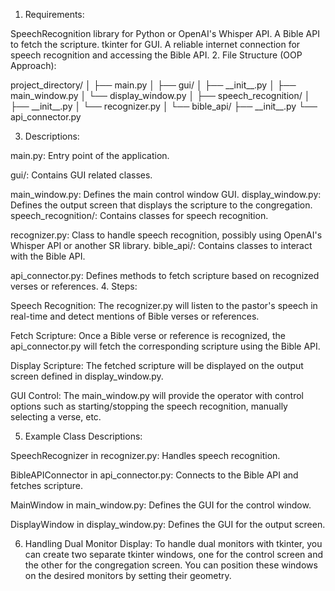 1. Requirements:

SpeechRecognition library for Python or OpenAI's Whisper API.
A Bible API to fetch the scripture.
tkinter for GUI.
A reliable internet connection for speech recognition and accessing the Bible API.
2. File Structure (OOP Approach):

<p>project_directory/
│
├── main.py
│
├── gui/
│   ├── __init__.py
│   ├── main_window.py
│   └── display_window.py
│
├── speech_recognition/
│   ├── __init__.py
│   └── recognizer.py
│
└── bible_api/
    ├── __init__.py
    └── api_connector.py
</p>

3. Descriptions:

main.py: Entry point of the application.

gui/: Contains GUI related classes.

main_window.py: Defines the main control window GUI.
display_window.py: Defines the output screen that displays the scripture to the congregation.
speech_recognition/: Contains classes for speech recognition.

recognizer.py: Class to handle speech recognition, possibly using OpenAI's Whisper API or another SR library.
bible_api/: Contains classes to interact with the Bible API.

api_connector.py: Defines methods to fetch scripture based on recognized verses or references.
4. Steps:

Speech Recognition: The recognizer.py will listen to the pastor's speech in real-time and detect mentions of Bible verses or references.

Fetch Scripture: Once a Bible verse or reference is recognized, the api_connector.py will fetch the corresponding scripture using the Bible API.

Display Scripture: The fetched scripture will be displayed on the output screen defined in display_window.py.

GUI Control: The main_window.py will provide the operator with control options such as starting/stopping the speech recognition, manually selecting a verse, etc.

5. Example Class Descriptions:

SpeechRecognizer in recognizer.py: Handles speech recognition.

BibleAPIConnector in api_connector.py: Connects to the Bible API and fetches scripture.

MainWindow in main_window.py: Defines the GUI for the control window.

DisplayWindow in display_window.py: Defines the GUI for the output screen.

6. Handling Dual Monitor Display:
To handle dual monitors with tkinter, you can create two separate tkinter windows, one for the control screen and the other for the congregation screen. You can position these windows on the desired monitors by setting their geometry.
